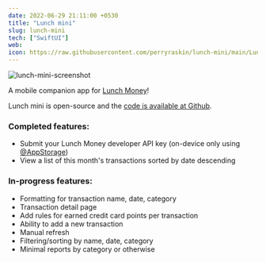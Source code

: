 ```yaml
---
date: 2022-06-29 21:11:00 +0530
title: "Lunch mini"
slug: lunch-mini
tech: ["SwiftUI"]
web:
icon: https://raw.githubusercontent.com/perryraskin/lunch-mini/main/Lunch%20mini/Assets.xcassets/AppIcon.appiconset/Icon-1024.png
---
```


![lunch-mini-screenshot](https://user-images.githubusercontent.com/17967465/176571301-3dcf6f66-badc-494c-8408-77babfb687d8.jpg)

A mobile companion app for [Lunch Money](https://lunchmoney.app)!

Lunch mini is open-source and
the [code is available at Github](https://github.com/perryraskin/lunch-mini).

### Completed features:

- Submit your Lunch Money developer API key (on-device only using [@AppStorage](https://developer.apple.com/documentation/swiftui/appstorage))
- View a list of this month's transactions sorted by date descending

### In-progress features:

- Formatting for transaction name, date, category
- Transaction detail page
- Add rules for earned credit card points per transaction
- Ability to add a new transaction
- Manual refresh
- Filtering/sorting by name, date, category
- Minimal reports by category or otherwise
